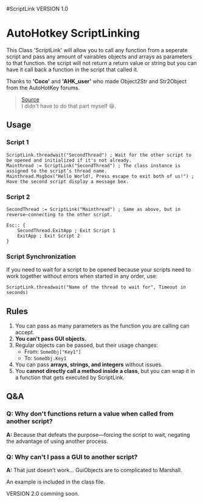 
#ScriptLink VERSION 1.0

# AutoHotkey ScriptLinking

This Class 'ScriptLink' will allow you to call any function from a seperate script and pass any amount of vairables objects and arrays as parameters to that function.
the script will not return a return value or string but you can have it call back a function in the script that called it.





Thanks to **'Coco'** and **'AHK_user'** who made Object2Str and Str2Object from the AutoHotKey forums.  
> [Source](https://www.autohotkey.com/boards/viewtopic.php?t=111713)  
I didn't have to do that part myself 😆.

## Usage

### Script 1
```ahk
ScriptLink.threadwait("SecondThread") ; Wait for the other script to be opened and initialized if it's not already.
Mainthread := ScriptLink("SecondThread") ; The class instance is assigned to the script’s thread name.
Mainthread.Msgbox("Hello World!, Press escape to exit both of us!") ; Have the second script display a message box.
```

### Script 2
```ahk
SecondThread := ScriptLink("Mainthread") ; Same as above, but in reverse—connecting to the other script.

Esc:: {
    SecondThread.ExitApp ; Exit Script 1
    ExitApp ; Exit Script 2
}
```

### Script Synchronization
If you need to wait for a script to be opened because your scripts need to work together without errors when started in any order, use:

```ahk
ScriptLink.threadwait("Name of the thread to wait for", Timeout in seconds)
```

## Rules
1. You can pass as many parameters as the function you are calling can accept.
2. **You can't pass GUI objects.**
3. Regular objects can be passed, but their usage changes:
   - From: `SomeObj["Key1"]`
   - To: `SomeObj.Key1`
4. You can pass **arrays, strings, and integers** without issues.
5. You **cannot directly call a method inside a class**, but you can wrap it in a function that gets executed by ScriptLink.

## Q&A

### Q: Why don't functions return a value when called from another script?
**A:** Because that defeats the purpose—forcing the script to wait, negating the advantage of using another process.

### Q: Why can't I pass a GUI to another script?
**A:** That just doesn’t work... GuiObjects are to complicated to Marshall.


An example is included in the class file.

VERSION 2.0 comming soon.

